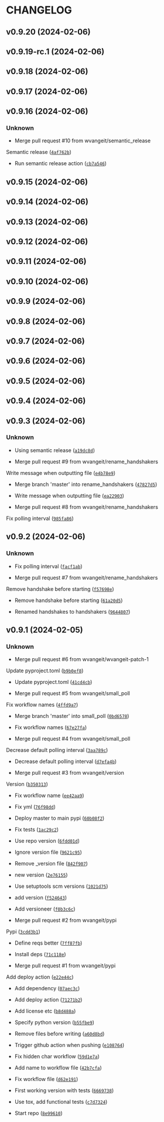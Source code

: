 # CHANGELOG



## v0.9.20 (2024-02-06)


## v0.9.19-rc.1 (2024-02-06)


## v0.9.18 (2024-02-06)


## v0.9.17 (2024-02-06)


## v0.9.16 (2024-02-06)

### Unknown

* Merge pull request #10 from wvangeit/semantic_release

Semantic release ([`4af762b`](https://github.com/wvangeit/osparc-filecomms/commit/4af762b2ab87b3ad9d776065554ff9203b54d3e2))

* Run semantic release action ([`cb7a546`](https://github.com/wvangeit/osparc-filecomms/commit/cb7a546bb616305be1b7742c973c1943853b226b))


## v0.9.15 (2024-02-06)


## v0.9.14 (2024-02-06)


## v0.9.13 (2024-02-06)


## v0.9.12 (2024-02-06)


## v0.9.11 (2024-02-06)


## v0.9.10 (2024-02-06)


## v0.9.9 (2024-02-06)


## v0.9.8 (2024-02-06)


## v0.9.7 (2024-02-06)


## v0.9.6 (2024-02-06)


## v0.9.5 (2024-02-06)


## v0.9.4 (2024-02-06)


## v0.9.3 (2024-02-06)

### Unknown

* Using semantic release ([`a19dc8d`](https://github.com/wvangeit/osparc-filecomms/commit/a19dc8dbf645ef323e6fde09510c6488ea2d299a))

* Merge pull request #9 from wvangeit/rename_handshakers

Write message when outputting file ([`e4b78e9`](https://github.com/wvangeit/osparc-filecomms/commit/e4b78e9653489e6ddd75e1c3f19350a6896987ed))

* Merge branch &#39;master&#39; into rename_handshakers ([`47827d5`](https://github.com/wvangeit/osparc-filecomms/commit/47827d54b4f3e63c752f294aa77e10692e386d5f))

* Write message when outputting file ([`ea22903`](https://github.com/wvangeit/osparc-filecomms/commit/ea22903f834522ef5291aa255805161722375a40))

* Merge pull request #8 from wvangeit/rename_handshakers

Fix polling interval ([`985fa86`](https://github.com/wvangeit/osparc-filecomms/commit/985fa86bc981db3bffb3364953735738d1ed78c5))


## v0.9.2 (2024-02-06)

### Unknown

* Fix polling interval ([`facf1ab`](https://github.com/wvangeit/osparc-filecomms/commit/facf1abe67fa15d9202de1d8f5cd952289943f6f))

* Merge pull request #7 from wvangeit/rename_handshakers

Remove handshake before starting ([`f57698e`](https://github.com/wvangeit/osparc-filecomms/commit/f57698e4635860f85fe1a76322b462944d81ccb2))

* Remove handshake before starting ([`61a20d5`](https://github.com/wvangeit/osparc-filecomms/commit/61a20d5ba570d76646513099578faf69d79a863d))

* Renamed handshakes to handshakers ([`9644807`](https://github.com/wvangeit/osparc-filecomms/commit/9644807efa5b11c9cf271a3ce41ca99db7455f13))


## v0.9.1 (2024-02-05)

### Unknown

* Merge pull request #6 from wvangeit/wvangeit-patch-1

Update pyproject.toml ([`b9b0ef8`](https://github.com/wvangeit/osparc-filecomms/commit/b9b0ef86b161d6900a2ee39ad78e99cc4fb9c7af))

* Update pyproject.toml ([`41cd4cb`](https://github.com/wvangeit/osparc-filecomms/commit/41cd4cb49b7097803b6296d25dc6b9d7728f1c1f))

* Merge pull request #5 from wvangeit/small_poll

Fix workflow names ([`4ffd9a7`](https://github.com/wvangeit/osparc-filecomms/commit/4ffd9a746802bd5ede45f8b7e7cddf340d80e654))

* Merge branch &#39;master&#39; into small_poll ([`0bd6578`](https://github.com/wvangeit/osparc-filecomms/commit/0bd657803e6bb7315b1b35a69fb66febb59f9b0a))

* Fix workflow names ([`67e27fa`](https://github.com/wvangeit/osparc-filecomms/commit/67e27fa888b0b405fa43113a6d7b17b9ae79007c))

* Merge pull request #4 from wvangeit/small_poll

Decrease default polling interval ([`3aa789c`](https://github.com/wvangeit/osparc-filecomms/commit/3aa789cd011a67758e4b2343ca1f1f39ca0cd7d3))

* Decrease default polling interval ([`d7efa4b`](https://github.com/wvangeit/osparc-filecomms/commit/d7efa4b003e2690453254a72e30e3a9fdf0ce78c))

* Merge pull request #3 from wvangeit/version

Version ([`b350313`](https://github.com/wvangeit/osparc-filecomms/commit/b3503133fe68146e5ab4e430263fd8f5f52c4891))

* Fix workflow name ([`ee42aa9`](https://github.com/wvangeit/osparc-filecomms/commit/ee42aa90527736147fe51f19fb22e0dea62e4f55))

* Fix yml ([`76f98dd`](https://github.com/wvangeit/osparc-filecomms/commit/76f98dd85bbf72d8805d685ec204a29e794f0df6))

* Deploy master to main pypi ([`60b08f2`](https://github.com/wvangeit/osparc-filecomms/commit/60b08f2438f17d228538983e157f5982a0c0cbe1))

* Fix tests ([`1ac29c2`](https://github.com/wvangeit/osparc-filecomms/commit/1ac29c2ad1e6655baddf18a711befce66e59a331))

* Use repo version ([`6fdd01d`](https://github.com/wvangeit/osparc-filecomms/commit/6fdd01d9a1f93ed0a1166535947c806b298072f6))

* Ignore version file ([`9621c95`](https://github.com/wvangeit/osparc-filecomms/commit/9621c9545bb2a79ac68f486c29fd51dd0af269ac))

* Remove _version file ([`842f907`](https://github.com/wvangeit/osparc-filecomms/commit/842f9074f39bc01f171e2c6db80952241d23e053))

* new version ([`2e76155`](https://github.com/wvangeit/osparc-filecomms/commit/2e76155dbe4020c53af5d0749f11ab7a77828523))

* Use setuptools scm versions ([`1021d75`](https://github.com/wvangeit/osparc-filecomms/commit/1021d7589a7bc8a2711887ac72ebec3d3e2cb43d))

* add version ([`f524643`](https://github.com/wvangeit/osparc-filecomms/commit/f52464309db38ce805610900464d87de33b24da7))

* Add versioneer ([`f0b3c6c`](https://github.com/wvangeit/osparc-filecomms/commit/f0b3c6c3c6882b897fab5a9e390905f678de5798))

* Merge pull request #2 from wvangeit/pypi

Pypi ([`3cdd3b1`](https://github.com/wvangeit/osparc-filecomms/commit/3cdd3b1ceb43222f669e4da14ff4453046529b61))

* Define reqs better ([`7ff87fb`](https://github.com/wvangeit/osparc-filecomms/commit/7ff87fb1cb43f34e0fe521e9c6df0d0a412f755b))

* Install deps ([`71c118e`](https://github.com/wvangeit/osparc-filecomms/commit/71c118efaf7216cd1c52a301ab9f19f9a536f90a))

* Merge pull request #1 from wvangeit/pypi

Add deploy action ([`e22e44c`](https://github.com/wvangeit/osparc-filecomms/commit/e22e44c261896774ff02d6fab15b48226b471a5e))

* Add dependency ([`07aec3c`](https://github.com/wvangeit/osparc-filecomms/commit/07aec3cdb1a1cd45cbb1773b32233c21a310936c))

* Add deploy action ([`71271b2`](https://github.com/wvangeit/osparc-filecomms/commit/71271b233c4c485120e6ac371e70b85ac1c9539d))

* Add license etc ([`b8d488a`](https://github.com/wvangeit/osparc-filecomms/commit/b8d488a69b7d1b42e4eae58a8e8c07bb15d547e8))

* Specify python version ([`b55fbe9`](https://github.com/wvangeit/osparc-filecomms/commit/b55fbe9643951b424d41798f30ec7f48996769ea))

* Remove files before writing ([`a60d8bd`](https://github.com/wvangeit/osparc-filecomms/commit/a60d8bd261366d2233796683473e25dcb680dcbd))

* Trigger github action when pushing ([`e108764`](https://github.com/wvangeit/osparc-filecomms/commit/e108764296398721c7549c94820d282c1383ea21))

* Fix hidden char workflow ([`59d1e7a`](https://github.com/wvangeit/osparc-filecomms/commit/59d1e7a6295cedb4b9a2132e7345e5ddd1e1a7de))

* Add name to workflow file ([`42b7cfa`](https://github.com/wvangeit/osparc-filecomms/commit/42b7cfa1ce9ae23ea5814cdb7b4f768d72276ddb))

* Fix workflow file ([`d62e191`](https://github.com/wvangeit/osparc-filecomms/commit/d62e191d5c8159166d2a4b4dc3c56cdbad1cc64f))

* First working version with tests ([`6669738`](https://github.com/wvangeit/osparc-filecomms/commit/66697389a5c61265019f540d94033eeea2dacb9b))

* Use tox, add functional tests ([`c7d7324`](https://github.com/wvangeit/osparc-filecomms/commit/c7d7324adc16b3f4b11db49659e3ab54bf6fced6))

* Start repo ([`8e99610`](https://github.com/wvangeit/osparc-filecomms/commit/8e996101d69c4f4d2cc09868248812a371f7c454))
